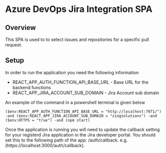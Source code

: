 # Azure DevOps Jira Integration SPA
## Overview
This SPA is used to to select issues and repositories for a specific pull request.

## Setup
In order to run the application you need the following information
- REACT_APP_AUTH_FUNCTION_API_BASE_URL - Base URL for the backend functions 
- REACT_APP_JIRA_ACCOUNT_SUB_DOMAIN - Jira Account sub domain 


An example of the command in a powershell terminal is given below
```
($env:REACT_APP_AUTH_FUNCTION_API_BASE_URL = "http://localhost:7071/") -and ($env:REACT_APP_JIRA_ACCOUNT_SUB_DOMAIN = "zingsolutions") -and ($env:HTTPS = "true") -and (npm start)
```

Once the application is running you will need to update the callback setting for your registerd Jira application in the Jira developer portal. You should set this to the following path of the app: /auth/callback. e.g. (https://localhost:3000/auth/callback).
